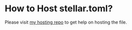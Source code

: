 # How to Host stellar.toml?
Please visit [my hosting repo](https://github.com/altugbakan/stellar-quest-go-hosting) to get help on hosting the file.
